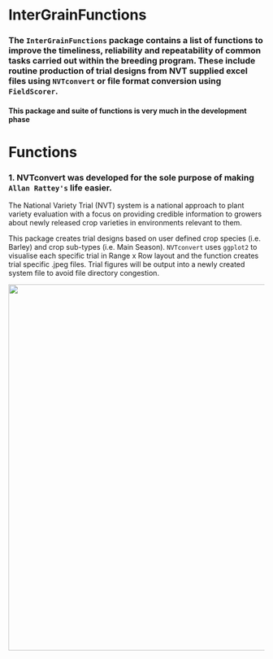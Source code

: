 # InterGrainFunctions

### The `InterGrainFunctions` package contains a list of functions to improve the timeliness, reliability and repeatability of common tasks carried out within the breeding program. These include routine production of trial designs from NVT supplied excel files using `NVTconvert` or file format conversion using `FieldScorer`.

#### This package and suite of functions is very much in the development phase

# Functions
### 1. NVTconvert was developed for the sole purpose of making `Allan Rattey's` life easier.

The National Variety Trial (NVT) system is a national approach to plant variety evaluation with a focus on providing credible information to growers about newly released crop varieties in environments relevant to them.

This package creates trial designs based on user defined crop species (i.e. Barley) and crop sub-types (i.e. Main Season). `NVTconvert` uses `ggplot2` to visualise each specific trial   in Range x Row layout and the function creates trial specific .jpeg files. Trial figures will be output into a newly created system file to avoid file directory congestion.
 
<img src="https://github.com/CalumWatt/NVTconvert/blob/1a88d84337d08c1363d7f23971d788a8ebce449d/figs/Ballidu%20-%20WA%20-%20WMaA21BALL6%20-%20Main%20Season%20.jpeg" width="720px">

